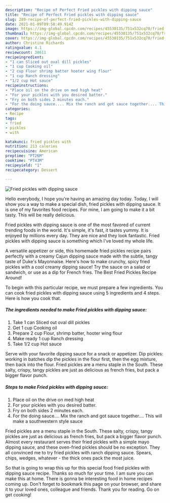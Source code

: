 ```yaml
---
description: "Recipe of Perfect Fried pickles with dipping sauce"
title: "Recipe of Perfect Fried pickles with dipping sauce"
slug: 289-recipe-of-perfect-fried-pickles-with-dipping-sauce
date: 2021-01-09T09:58:49.914Z
image: https://img-global.cpcdn.com/recipes/45530135/751x532cq70/fried-pickles-with-dipping-sauce-recipe-main-photo.jpg
thumbnail: https://img-global.cpcdn.com/recipes/45530135/751x532cq70/fried-pickles-with-dipping-sauce-recipe-main-photo.jpg
cover: https://img-global.cpcdn.com/recipes/45530135/751x532cq70/fried-pickles-with-dipping-sauce-recipe-main-photo.jpg
author: Christine Richards
ratingvalue: 4.1
reviewcount: 38611
recipeingredient:
- "1 can Sliced out oval dill pickles"
- "1 cup Cooking oil"
- "2 cup Flour shrimp batter hooter wing flour"
- "1 cup Ranch dressing"
- "1/2 cup Hot sauce"
recipeinstructions:
- "Place oil on the drive on med high heat"
- "For your pickles with you desired batter."
- "Fry on both sides 2 minutes each."
- "For the doing sauce.... Mix the ranch and got sauce together.... This will make a southwestern style sauce"
categories:
- Recipe
tags:
- fried
- pickles
- with

katakunci: fried pickles with 
nutrition: 213 calories
recipecuisine: American
preptime: "PT26M"
cooktime: "PT43M"
recipeyield: "1"
recipecategory: Dessert

---
```



![Fried pickles with dipping sauce](https://img-global.cpcdn.com/recipes/45530135/751x532cq70/fried-pickles-with-dipping-sauce-recipe-main-photo.jpg)

Hello everybody, I hope you're having an amazing day today. Today, I will show you a way to make a special dish, fried pickles with dipping sauce. It is one of my favorites food recipes. For mine, I am going to make it a bit tasty. This will be really delicious.

Fried pickles with dipping sauce is one of the most favored of current trending foods in the world. It's simple, it's fast, it tastes yummy. It is enjoyed by millions every day. They are nice and they look fantastic. Fried pickles with dipping sauce is something which I've loved my whole life.

A versatile appetizer or side, this homemade fried pickles recipe pairs perfectly with a creamy Cajun dipping sauce made with the subtle, tangy taste of Duke&#39;s Mayonnaise. Here&#39;s how to make crunchy, spicy fried pickles with a cool creamy dipping sauce! Try the sauce on a salad or sandwich, or use as a dip for French fries. The Best Fried Pickles Recipe Around!


To begin with this particular recipe, we must prepare a few ingredients. You can cook fried pickles with dipping sauce using 5 ingredients and 4 steps. Here is how you cook that.

<!--inarticleads1-->

##### The ingredients needed to make Fried pickles with dipping sauce:

1. Take 1 can Sliced out oval dill pickles
1. Get 1 cup Cooking oil
1. Prepare 2 cup Flour, shrimp batter, hooter wing flour
1. Make ready 1 cup Ranch dressing
1. Take 1/2 cup Hot sauce


Serve with your favorite dipping sauce for a snack or appetizer. Dip pickles: working in batches dip the pickles in the flour first, then the egg mixture, then back into the flour. Fried pickles are a menu staple in the South. These salty, crispy, tangy pickles are just as delicious as french fries, but pack a bigger flavor punch. 

<!--inarticleads2-->

##### Steps to make Fried pickles with dipping sauce:

1. Place oil on the drive on med high heat
1. For your pickles with you desired batter.
1. Fry on both sides 2 minutes each.
1. For the doing sauce.... Mix the ranch and got sauce together.... This will make a southwestern style sauce


Fried pickles are a menu staple in the South. These salty, crispy, tangy pickles are just as delicious as french fries, but pack a bigger flavor punch. Almost every restaurant serves their fried pickles with a simple mayo dipping sauce, and these oven-fried pickles should be no exception. They all convinced me to try fried pickles with ranch dipping sauce. Spears, chips, wedges, whatever - the thick ones pack the most juice. 

So that is going to wrap this up for this special food fried pickles with dipping sauce recipe. Thanks so much for your time. I am sure you can make this at home. There is gonna be interesting food in home recipes coming up. Don't forget to bookmark this page on your browser, and share it to your loved ones, colleague and friends. Thank you for reading. Go on get cooking!
